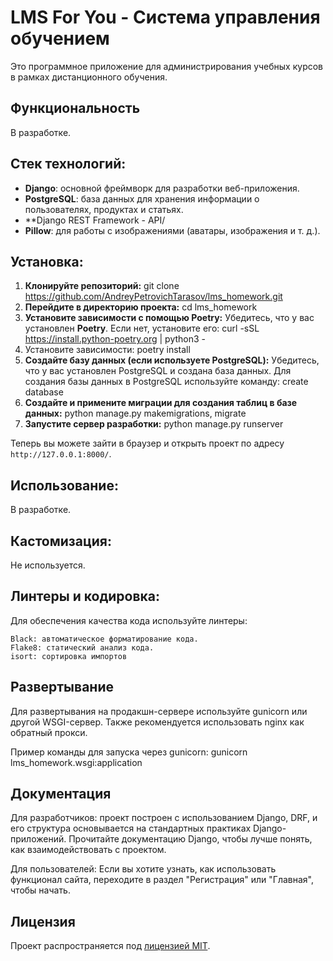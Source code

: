 # LMS For You - Система управления обучением

Это программное приложение для администрирования учебных курсов в рамках дистанционного обучения.

## Функциональность

В разработке.

## Стек технологий:

- **Django**: основной фреймворк для разработки веб-приложения.
- **PostgreSQL**: база данных для хранения информации о пользователях, продуктах и статьях.
- **Django REST Framework - API/
- **Pillow**: для работы с изображениями (аватары, изображения и т. д.).

## Установка:

1. **Клонируйте репозиторий:** git clone https://github.com/AndreyPetrovichTarasov/lms_homework.git
2. **Перейдите в директорию проекта:** cd lms_homework
3. **Установите зависимости с помощью Poetry:** Убедитесь, что у вас установлен **Poetry**. Если нет, установите его: curl -sSL https://install.python-poetry.org | python3 -
4. Установите зависимости: poetry install
5. **Создайте базу данных (если используете PostgreSQL):**
Убедитесь, что у вас установлен PostgreSQL и создана база данных. Для создания базы данных в PostgreSQL используйте команду: create database <name>
6. **Создайте и примените миграции для создания таблиц в базе данных:** python manage.py makemigrations, migrate
7. **Запустите сервер разработки:** python manage.py runserver

Теперь вы можете зайти в браузер и открыть проект по адресу `http://127.0.0.1:8000/`.

## Использование:

В разработке.

## Кастомизация:

Не используется.

## Линтеры и кодировка:

Для обеспечения качества кода используйте линтеры:

    Black: автоматическое форматирование кода.
    Flake8: статический анализ кода.
    isort: сортировка импортов

## Развертывание

Для развертывания на продакшн-сервере используйте gunicorn или другой WSGI-сервер. Также рекомендуется использовать nginx как обратный прокси.

Пример команды для запуска через gunicorn: gunicorn lms_homework.wsgi:application

## Документация

Для разработчиков: проект построен с использованием Django, DRF, и его структура основывается на стандартных практиках Django-приложений. Прочитайте документацию Django, чтобы лучше понять, как взаимодействовать с проектом.

Для пользователей: Если вы хотите узнать, как использовать функционал сайта, переходите в раздел "Регистрация" или "Главная", чтобы начать.

## Лицензия

Проект распространяется под [лицензией MIT](LICENSE).